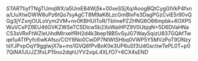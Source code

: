 $START$tiyfTNgTUmqWX/a5UmEB4Wj5k+00xeSSjXq/AoogBQtCygGIVkP4fxna/LIuXtwDWW8uPz6tQo7syAgCT8M9aK6LzcGmBIxFe3DagPGzCviE5r90vQGg3jYZxnjOULoVym2VM+nv0KBHUlToR/TblmePZZHNG6O66mpbk+6OXP5WuVCxPZ6EU4tIGVKZWSeTC5Dlcw5b2XoWaiHPZ9V0UbjqN+5D6DVaHNaC53sVRxFtWZleUihdMIrxelfRH2d4k3bep18B5vSyJG7WaySqizU837GQAfTwqe1uATfPyfc6wKAfso/COY8No0CwDP7NIWtSHbq0VWP5Y5MVzPoT9ONzytsYJPvpOqY9ggIwjX7a+ms1GVQ6fPvBoK0e3UP6uSf3UdGsctiwTePL0T+p07QiNA1JUJZ3fxLP15no2dqhUYV2xipL4XLfO7+6CX4s$END$